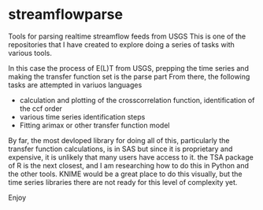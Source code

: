 # streamflowparse
Tools for parsing realtime streamflow feeds from USGS
This is one of the repositories that I have created to explore doing a series of tasks with various tools.

In this case the process of E(L)T from USGS, prepping the time series and making the transfer function set is the parse part
From there, the following tasks are attempted in variuos languages

* calculation and plotting of the crosscorrelation function, identification of the ccf order
* various time series identification steps
* Fitting arimax or other transfer function model 

By far, the most devloped library for doing all of this, particularly the transfer function calculations, is in SAS but since it is proprietary and expensive, it is unlikely that many users have access to it. the TSA package of R is the next closest, and I am researching how to do this in Python and the other tools. KNIME would be a great place to do this visually, but the time series libraries there are not ready for this level of complexity yet. 

Enjoy
